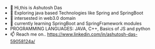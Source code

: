 - 👋 Hi,this is Ashutosh Das
- 👀 Exploring java based Technologies like Spring and SpringBoot
- 👀 intersested in web3.0 domain 
- 🌱 currently learning SpringBoot and SpringFramework modules
- PROGRAMMING LANGUAGES: JAVA, C++, Basics of JS and python
- 📫 Reach me on.. https://www.linkedin.com/in/ashutosh-das-59058124a/

<!---
AshutoshDas108/AshutoshDas108 is a ✨ special ✨ repository because its `README.md` (this file) appears on your GitHub profile.
You can click the Preview link to take a look at your changes.
--->

